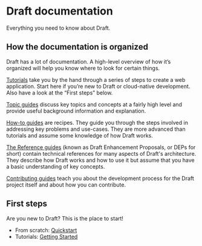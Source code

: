 # Draft documentation

Everything you need to know about Draft.

## How the documentation is organized

Draft has a lot of documentation. A high-level overview of how it’s organized will help you know where to look for certain things.

[Tutorials][] take you by the hand through a series of steps to create a web application. Start here if you’re new to Draft or cloud-native development. Also have a look at the “First steps” below.

[Topic guides][] discuss key topics and concepts at a fairly high level and provide useful background information and explanation.

[How-to guides][] are recipes. They guide you through the steps involved in addressing key problems and use-cases. They are more advanced than tutorials and assume some knowledge of how Draft works.

[The Reference guides][] (known as Draft Enhancement Proposals, or DEPs for short) contain technical references for many aspects of Draft's architecture. They describe how Draft works and how to use it but assume that you have a basic understanding of key concepts.

[Contributing guides][] teach you about the development process for the Draft project itself and about how you can contribute.

## First steps

Are you new to Draft? This is the place to start!

- From scratch: [Quickstart][]
- Tutorials: [Getting Started][]


[quickstart]: tutorials/quickstart.md
[getting started]: tutorials/hello-world.md
[tutorials]: tutorials/README.md
[How-to guides]: how-to/README.md
[Topic guides]: topics/README.md
[the reference guides]: reference/README.md
[contributing guides]: contributing/README.md
